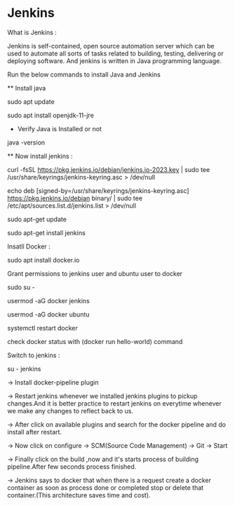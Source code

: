 # Jenkins

What is Jenkins : 

Jenkins is self-contained, open source automation server which can be used to automate all sorts of tasks related to building, testing, delivering or deploying software. And jenkins is written in Java programming language.





Run the below commands to install Java and Jenkins

** Install java

sudo apt update

sudo apt install openjdk-11-jre

* Verify Java is Installed or not
  
java -version

** Now install jenkins : 

curl -fsSL https://pkg.jenkins.io/debian/jenkins.io-2023.key | sudo tee \
  /usr/share/keyrings/jenkins-keyring.asc > /dev/null
  
echo deb [signed-by=/usr/share/keyrings/jenkins-keyring.asc] \
  https://pkg.jenkins.io/debian binary/ | sudo tee \
  /etc/apt/sources.list.d/jenkins.list > /dev/null

  sudo apt-get update
    
  sudo apt-get install jenkins

Insatll Docker :

sudo apt install docker.io

Grant permissions to jenkins user and ubuntu user to docker

sudo su - 

usermod -aG docker jenkins

usermod -aG docker ubuntu

systemctl restart docker


check docker status with (docker run hello-world) command


Switch to jenkins :

su - jenkins

-> Install docker-pipeline plugin

-> Restart jenkins whenever we installed jenkins plugins to pickup changes.And it is better practice to restart jenkins on everytime whenever we make any changes to reflect back to us.

-> After click on available plugins and search for the docker pipeline and do install after restart.

-> Now click on configure -> SCM(Source Code Management) -> Git -> Start

-> Finally click on the build ,now and it's starts process of building pipeline.After few seconds process finished.

-> Jenkins says to docker that when there is a request create a docker container as soon as process done or completed stop or delete that container.(This architecture saves time and cost).
